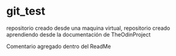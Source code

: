 # git_test
repositorio creado desde una maquina virtual, repositorio creado aprendiendo desde la documentación de TheOdinProject

Comentario agregado dentro del ReadMe
